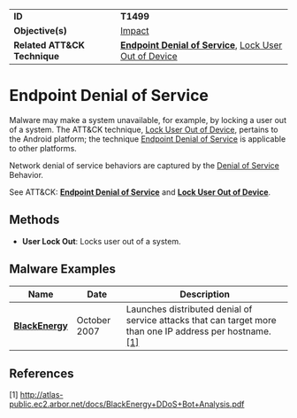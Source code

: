 |||
|---------|------------------------|
|**ID**|**T1499**|
|**Objective(s)**|[Impact](https://github.com/MBCProject/mbc-markdown/tree/master/impact)|
|**Related ATT&CK Technique**|[**Endpoint Denial of Service**](https://attack.mitre.org/techniques/T1499/), [Lock User Out of Device](https://attack.mitre.org/techniques/T1446/)|


Endpoint Denial of Service
==========================
Malware may make a system unavailable, for example, by locking a user out of a system. The ATT&CK technique, [Lock User Out of Device](https://attack.mitre.org/techniques/T1446/), pertains to the Android platform; the technique [Endpoint Denial of Service](https://attack.mitre.org/techniques/T1499/) is applicable to other platforms.

Network denial of service behaviors are captured by the [Denial of Service](https://github.com/MBCProject/mbc-markdown/blob/master/impact/denial-of-service.md) Behavior.

See ATT&CK: [**Endpoint Denial of Service**](https://attack.mitre.org/techniques/T1499/) and [**Lock User Out of Device**](https://attack.mitre.org/techniques/T1446/).

Methods
-------
* **User Lock Out**: Locks user out of a system.

Malware Examples
----------------
|Name|Date|Description|
|-----------------------------|-----------|-----------------------------|
|[**BlackEnergy**](https://github.com/MBCProject/mbc-markdown/blob/master/xample-malware/blackenergy.md)|October 2007|Launches distributed denial of service attacks that can target more than one IP address per hostname. [[1]](#1)|

References
----------
<a name="1">[1]</a> http://atlas-public.ec2.arbor.net/docs/BlackEnergy+DDoS+Bot+Analysis.pdf


 
